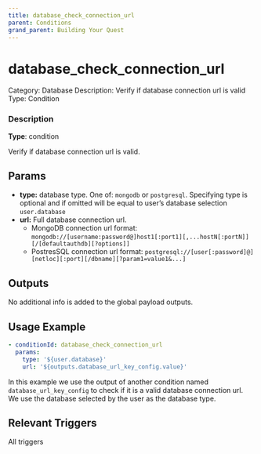 ```yaml
---
title: database_check_connection_url
parent: Conditions
grand_parent: Building Your Quest
---
```


# database_check_connection_url

Category: Database
Description: Verify if database connection url is valid
Type: Condition

### Description

**Type**: condition

Verify if database connection url is valid.

## Params

- **type:** database type. One of: `mongodb` or `postgresql`. Specifying type is optional and if omitted will be equal to user’s database selection `user.database`
- **url:** Full database connection url.
    - MongoDB connection url format: `mongodb://[username:password@]host1[:port1][,...hostN[:portN]][/[defaultauthdb][?options]]`
    - PostresSQL connection url format: `postgresql://[user[:password]@][netloc][:port][/dbname][?param1=value1&...]`

## Outputs

No additional info is added to the global payload outputs.

## Usage Example

```yaml
- conditionId: database_check_connection_url
  params:
    type: '${user.database}'
    url: '${outputs.database_url_key_config.value}'
```

In this example we use the output of another condition named `database_url_key_config` to check if it is a valid database connection url. We use the database selected by the user as the database type.

## Relevant Triggers

All triggers